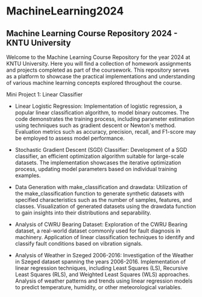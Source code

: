 # MachineLearning2024
## Machine Learning Course Repository 2024 - KNTU University
Welcome to the Machine Learning Course Repository for the year 2024 at KNTU University. Here you will find a collection of homework assignments and projects completed as part of the coursework. This repository serves as a platform to showcase the practical implementations and understanding of various machine learning concepts explored throughout the course.

Mini Project 1: Linear Classifier

* Linear Logistic Regression:
Implementation of logistic regression, a popular linear classification algorithm, to model binary outcomes.
The code demonstrates the training process, including parameter estimation using techniques such as gradient descent or Newton's method.
Evaluation metrics such as accuracy, precision, recall, and F1-score may be employed to assess model performance.

* Stochastic Gradient Descent (SGD) Classifier:
Development of a SGD classifier, an efficient optimization algorithm suitable for large-scale datasets.
The implementation showcases the iterative optimization process, updating model parameters based on individual training examples.

* Data Generation with make_classification and drawdata:
Utilization of the make_classification function to generate synthetic datasets with specified characteristics such as the number of samples, features, and classes.
Visualization of generated datasets using the drawdata function to gain insights into their distributions and separability.

* Analysis of CWRU Bearing Dataset:
Exploration of the CWRU Bearing dataset, a real-world dataset commonly used for fault diagnosis in machinery.
Application of linear classification techniques to identify and classify fault conditions based on vibration signals.

* Analysis of Weather in Szeged 2006-2016:
Investigation of the Weather in Szeged dataset spanning the years 2006-2016.
Implementation of linear regression techniques, including Least Squares (LS), Recursive Least Squares (RLS), and Weighted Least Squares (WLS) approaches.
Analysis of weather patterns and trends using linear regression models to predict temperature, humidity, or other meteorological variables.

